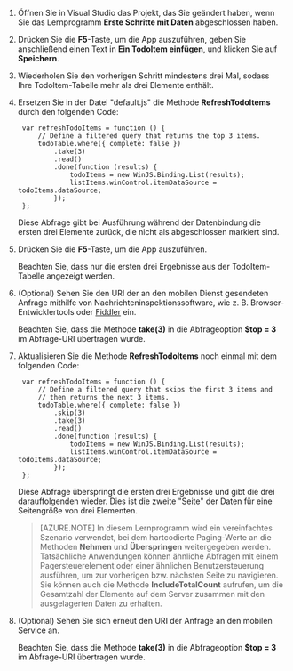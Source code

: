 ﻿

1. Öffnen Sie in Visual Studio das Projekt, das Sie geändert haben, wenn Sie das Lernprogramm **Erste Schritte mit Daten** abgeschlossen haben.

2. Drücken Sie die **F5**-Taste, um die App auszuführen, geben Sie anschließend einen Text in **Ein TodoItem einfügen**, und klicken Sie auf **Speichern**.

3. Wiederholen Sie den vorherigen Schritt mindestens drei Mal, sodass Ihre TodoItem-Tabelle mehr als drei Elemente enthält. 

2. Ersetzen Sie in der Datei "default.js" die Methode **RefreshTodoItems** durch den folgenden Code:

        var refreshTodoItems = function () {
            // Define a filtered query that returns the top 3 items.
            todoTable.where({ complete: false })
                .take(3)
                .read()
                .done(function (results) {
                    todoItems = new WinJS.Binding.List(results);
                    listItems.winControl.itemDataSource = todoItems.dataSource;
                });
        };

  	Diese Abfrage gibt bei Ausführung während der Datenbindung die ersten drei Elemente zurück, die nicht als abgeschlossen markiert sind.

3. Drücken Sie die **F5**-Taste, um die App auszuführen.

  	Beachten Sie, dass nur die ersten drei Ergebnisse aus der TodoItem-Tabelle angezeigt werden. 

4. (Optional) Sehen Sie den URI der an den mobilen Dienst gesendeten Anfrage mithilfe von Nachrichteninspektionssoftware, wie z. B. Browser-Entwicklertools oder [Fiddler] ein. 

   	Beachten Sie, dass die Methode **take(3)** in die Abfrageoption **$top = 3** im Abfrage-URI übertragen wurde.

5. Aktualisieren Sie die Methode **RefreshTodoItems** noch einmal mit dem folgenden Code:
            
        var refreshTodoItems = function () {
            // Define a filtered query that skips the first 3 items and 
            // then returns the next 3 items.
            todoTable.where({ complete: false })
                .skip(3)
                .take(3)
                .read()
                .done(function (results) {
                    todoItems = new WinJS.Binding.List(results);
                    listItems.winControl.itemDataSource = todoItems.dataSource;
                });
        };

   	Diese Abfrage überspringt die ersten drei Ergebnisse und gibt die drei darauffolgenden wieder. Dies ist die zweite "Seite" der Daten für eine Seitengröße von drei Elementen.

    > [AZURE.NOTE] In diesem Lernprogramm wird ein vereinfachtes Szenario verwendet, bei dem hartcodierte Paging-Werte an die Methoden **Nehmen** und **Überspringen** weitergegeben werden. Tatsächliche Anwendungen können ähnliche Abfragen mit einem Pagersteuerelement oder einer ähnlichen Benutzersteuerung ausführen, um zur vorherigen bzw. nächsten Seite zu navigieren.  Sie können auch die Methode **IncludeTotalCount** aufrufen, um die Gesamtzahl der Elemente auf dem Server zusammen mit den ausgelagerten Daten zu erhalten.

6. (Optional) Sehen Sie sich erneut den URI der Anfrage an den mobilen Service an. 

   	Beachten Sie, dass die Methode **take(3)** in die Abfrageoption **$top = 3** im Abfrage-URI übertragen wurde.

<!-- URLs -->
[Fiddler]: http://go.microsoft.com/fwlink/?LinkID=262412
<!--HONumber=42-->
